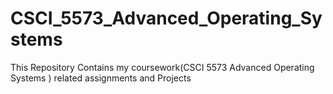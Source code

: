 # CSCI_5573_Advanced_Operating_Systems
This Repository Contains my  coursework(CSCI 5573 Advanced Operating Systems ) related assignments and  Projects
